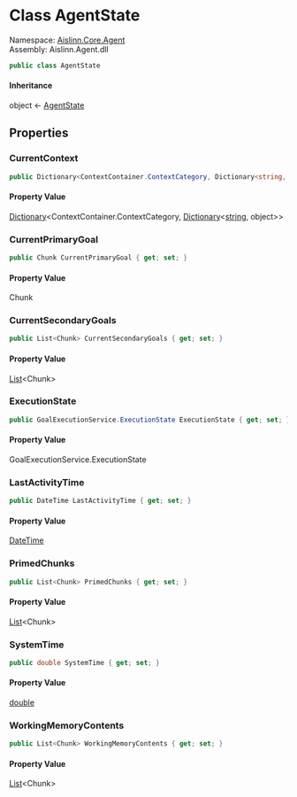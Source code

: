 # <a id="Aislinn_Core_Agent_AgentState"></a> Class AgentState

Namespace: [Aislinn.Core.Agent](Aislinn.Core.Agent.md)  
Assembly: Aislinn.Agent.dll  

```csharp
public class AgentState
```

#### Inheritance

object ← 
[AgentState](Aislinn.Core.Agent.AgentState.md)

## Properties

### <a id="Aislinn_Core_Agent_AgentState_CurrentContext"></a> CurrentContext

```csharp
public Dictionary<ContextContainer.ContextCategory, Dictionary<string, object>> CurrentContext { get; set; }
```

#### Property Value

 [Dictionary](https://learn.microsoft.com/dotnet/api/system.collections.generic.dictionary\-2)<ContextContainer.ContextCategory, [Dictionary](https://learn.microsoft.com/dotnet/api/system.collections.generic.dictionary\-2)<[string](https://learn.microsoft.com/dotnet/api/system.string), object\>\>

### <a id="Aislinn_Core_Agent_AgentState_CurrentPrimaryGoal"></a> CurrentPrimaryGoal

```csharp
public Chunk CurrentPrimaryGoal { get; set; }
```

#### Property Value

 Chunk

### <a id="Aislinn_Core_Agent_AgentState_CurrentSecondaryGoals"></a> CurrentSecondaryGoals

```csharp
public List<Chunk> CurrentSecondaryGoals { get; set; }
```

#### Property Value

 [List](https://learn.microsoft.com/dotnet/api/system.collections.generic.list\-1)<Chunk\>

### <a id="Aislinn_Core_Agent_AgentState_ExecutionState"></a> ExecutionState

```csharp
public GoalExecutionService.ExecutionState ExecutionState { get; set; }
```

#### Property Value

 GoalExecutionService.ExecutionState

### <a id="Aislinn_Core_Agent_AgentState_LastActivityTime"></a> LastActivityTime

```csharp
public DateTime LastActivityTime { get; set; }
```

#### Property Value

 [DateTime](https://learn.microsoft.com/dotnet/api/system.datetime)

### <a id="Aislinn_Core_Agent_AgentState_PrimedChunks"></a> PrimedChunks

```csharp
public List<Chunk> PrimedChunks { get; set; }
```

#### Property Value

 [List](https://learn.microsoft.com/dotnet/api/system.collections.generic.list\-1)<Chunk\>

### <a id="Aislinn_Core_Agent_AgentState_SystemTime"></a> SystemTime

```csharp
public double SystemTime { get; set; }
```

#### Property Value

 [double](https://learn.microsoft.com/dotnet/api/system.double)

### <a id="Aislinn_Core_Agent_AgentState_WorkingMemoryContents"></a> WorkingMemoryContents

```csharp
public List<Chunk> WorkingMemoryContents { get; set; }
```

#### Property Value

 [List](https://learn.microsoft.com/dotnet/api/system.collections.generic.list\-1)<Chunk\>

